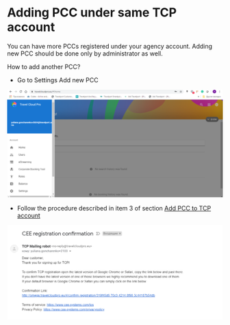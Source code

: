 # Adding PCC under same TCP account

You can have more PCCs registered under your agency account. Adding new PCC should be done only by administrator as well.

How to add another PCC?

* Go to Settings Add new PCC

![](../../.gitbook/assets/image%20%2819%29.png)

* Follow the procedure described in item 3 of section [Add PCC to TCP account](https://app.gitbook.com/@cee-travelport/s/tcp/~/drafts/-M5MTBIiIrcsRhsOfXGU/overview/settings/add-pcc-to-tcp-account)

![](../../.gitbook/assets/image%20%2811%29.png)



